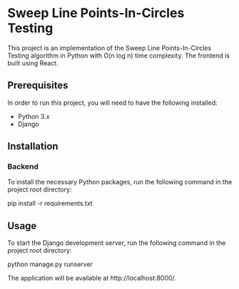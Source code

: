 # Sweep Line Points-In-Circles Testing

This project is an implementation of the Sweep Line Points-In-Circles Testing algorithm in Python with O(n log n) time complexity. The frontend is built using React.

## Prerequisites

In order to run this project, you will need to have the following installed:

- Python 3.x
- Django

## Installation

### Backend

To install the necessary Python packages, run the following command in the project root directory:

pip install -r requirements.txt

## Usage

To start the Django development server, run the following command in the project root directory:

python manage.py runserver

The application will be available at http://localhost:8000/.




